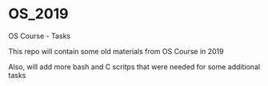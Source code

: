 # OS_2019
OS Course - Tasks

This repo will contain some old materials from OS Course in 2019

Also, will add more bash and C scritps that were needed for some additional tasks